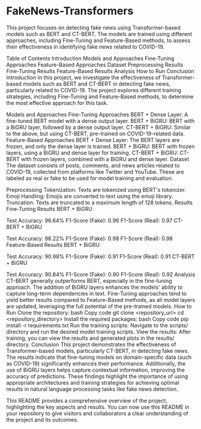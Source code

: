 # FakeNews-Transformers
This project focuses on detecting fake news using Transformer-based models such as BERT and CT-BERT. The models are trained using different approaches, including Fine-Tuning and Feature-Based methods, to assess their effectiveness in identifying fake news related to COVID-19.

Table of Contents
Introduction
Models and Approaches
Fine-Tuning Approaches
Feature-Based Approaches
Dataset
Preprocessing
Results
Fine-Tuning Results
Feature-Based Results
Analysis
How to Run
Conclusion
Introduction
In this project, we investigate the effectiveness of Transformer-based models such as BERT and CT-BERT in detecting fake news, particularly related to COVID-19. The project explores different training strategies, including Fine-Tuning and Feature-Based methods, to determine the most effective approach for this task.

Models and Approaches
Fine-Tuning Approaches
BERT + Dense Layer: A fine-tuned BERT model with a dense output layer.
BERT + BiGRU: BERT with a BiGRU layer, followed by a dense output layer.
CT-BERT + BiGRU: Similar to the above, but using CT-BERT, pre-trained on COVID-19-related data.
Feature-Based Approaches
BERT + Dense Layer: The BERT layers are frozen, and only the dense layer is trained.
BERT + BiGRU: BERT with frozen layers, using a BiGRU and dense layer for training.
CT-BERT + BiGRU: CT-BERT with frozen layers, combined with a BiGRU and dense layer.
Dataset
The dataset consists of posts, comments, and news articles related to COVID-19, collected from platforms like Twitter and YouTube. These are labeled as real or fake to be used for model training and evaluation.

Preprocessing
Tokenization: Texts are tokenized using BERT's tokenizer.
Emoji Handling: Emojis are converted to text using the emoji library.
Truncation: Texts are truncated to a maximum length of 128 tokens.
Results
Fine-Tuning Results
BERT + BiGRU

Test Accuracy: 96.64%
F1-Score (Fake): 0.96
F1-Score (Real): 0.97
CT-BERT + BiGRU

Test Accuracy: 98.22%
F1-Score (Fake): 0.98
F1-Score (Real): 0.98
Feature-Based Results
BERT + BiGRU

Test Accuracy: 90.98%
F1-Score (Fake): 0.91
F1-Score (Real): 0.91
CT-BERT + BiGRU

Test Accuracy: 90.84%
F1-Score (Fake): 0.90
F1-Score (Real): 0.92
Analysis
CT-BERT generally outperforms BERT, especially in the fine-tuning approach.
The addition of BiGRU layers enhances the models' ability to capture long-term dependencies in text.
Fine-Tuning approaches tend to yield better results compared to Feature-Based methods, as all model layers are updated, leveraging the full potential of the pre-trained models.
How to Run
Clone the repository:
bash
Copy code
git clone <repository_url>
cd <repository_directory>
Install the required packages:
bash
Copy code
pip install -r requirements.txt
Run the training scripts: Navigate to the scripts/ directory and run the desired model training scripts.
View the results: After training, you can view the results and generated plots in the results/ directory.
Conclusion
This project demonstrates the effectiveness of Transformer-based models, particularly CT-BERT, in detecting fake news. The results indicate that fine-tuning models on domain-specific data (such as COVID-19) significantly enhances their performance. Additionally, the use of BiGRU layers helps capture contextual information, improving the accuracy of predictions. These findings highlight the importance of using appropriate architectures and training strategies for achieving optimal results in natural language processing tasks like fake news detection.

This README provides a comprehensive overview of the project, highlighting the key aspects and results. You can now use this README in your repository to give visitors and collaborators a clear understanding of the project and its outcomes.







